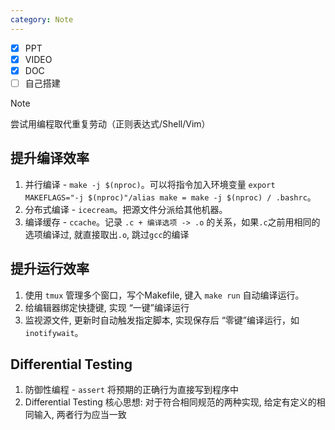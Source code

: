 ```yaml
---
category: Note
---
```

- [x] PPT
- [x] VIDEO
- [x] DOC
- [ ] 自己搭建

>[!note]
>尝试用编程取代重复劳动（正则表达式/Shell/Vim）

## 提升编译效率
1. 并行编译 -  `make -j $(nproc)`。可以将指令加入环境变量 `export MAKEFLAGS="-j $(nproc)"/alias make = make -j $(nproc) / .bashrc`。
2. 分布式编译 - `icecream`。把源文件分派给其他机器。
3. 编译缓存 - `ccache`。记录 `.c + 编译选项 -> .o` 的关系，如果`.c`之前用相同的选项编译过, 就直接取出`.o`, 跳过`gcc`的编译
## 提升运行效率
1. 使用 `tmux` 管理多个窗口，写个Makefile, 键入 `make run` 自动编译运行。
2. 给编辑器绑定快捷键, 实现 “一键”编译运行
3. 监视源文件, 更新时自动触发指定脚本, 实现保存后 “零键”编译运行，如 `inotifywait`。

## Differential Testing
1. 防御性编程 - `assert`  将预期的正确行为直接写到程序中
2. Differential Testing 核心思想: 对于符合相同规范的两种实现, 给定有定义的相同输入, 两者行为应当一致